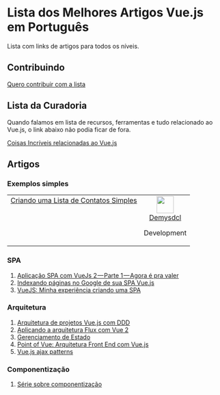 # Lista dos Melhores Artigos Vue.js em Português
Lista com links de artigos para todos os níveis.

## Contribuindo

[Quero contribuir com a lista](contribuindo-lista.md)

## Lista da Curadoria
Quando falamos em lista de recursos, ferramentas e tudo relacionado ao Vue.js, o link abaixo não podia ficar de fora.

[Coisas Incríveis relacionadas ao Vue.js](https://github.com/vuejs/awesome-vue)

## Artigos

### Exemplos simples
<table>
  <tbody>
    <tr>
      <td align="center" valign="top">
        <a href="https://medium.com/@demysdcl/criando-uma-lista-de-contados-simples-com-vuejs-12922fd53226">
          Criando uma Lista de Contatos Simples
        </a>
      </td>
      <td align="center" valign="top">
        <img width="40" height="40" src="https://github.com/Demysdcl.png?s=40">
        <br>
        <a href="https://github.com/Demysdcl">Demysdcl</a>
        <p>Development</p>
      </td>
     </tr>
  </tbody>
</table>

### SPA
1. [Aplicação SPA com VueJs 2 — Parte 1 — Agora é pra valer](https://codeburst.io/redesocial-spa-com-vuejs-2-parte-1-95549f49d755)
2. [Indexando páginas no Google de sua SPA Vue.js](http://vuejs-brasil.com.br/indexando-paginas-no-google-de-sua-spa-vue-js/)
3. [VueJS: Minha experiência criando uma SPA](https://medium.com/beauty-date-stories/vuejs-minha-experi%C3%AAncia-criando-uma-spa-6946e3a4b4f6)

### Arquitetura
1. [Arquitetura de projetos Vue.js com DDD](https://blog.codecasts.com.br/arquitetura-de-projetos-vue-js-com-ddd-a2bc26817793)
2. [Aplicando a arquitetura Flux com Vue 2](https://imasters.com.br/front-end/aplicando-arquitetura-flux-com-vue-2)
3. [Gerenciamento de Estado](https://br.vuejs.org/v2/guide/state-management.html)
4. [Point of Vue: Arquitetura Front End com Vue.js](https://www.infoq.com/br/presentations/point-of-vue-arquitetura-front-end-com-vue-js)
5. [Vue.js ajax patterns](https://vuejs-brasil.com.br/vue-js-ajax-patterns/)

### Componentização
1. [Série sobre componentização](https://inside.contabilizei.com.br/componentiza%C3%A7%C3%A3o-no-front-end-3fc889a363df)
